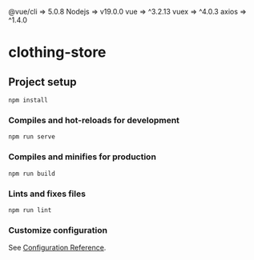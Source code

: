 <!--  versions -->

@vue/cli => 5.0.8
Nodejs => v19.0.0
vue => ^3.2.13
vuex => ^4.0.3
axios => ^1.4.0

<!-- ,,,,,,,,,,,,,,, -->

# clothing-store

## Project setup

```
npm install
```

### Compiles and hot-reloads for development

```
npm run serve
```

### Compiles and minifies for production

```
npm run build
```

### Lints and fixes files

```
npm run lint
```

### Customize configuration

See [Configuration Reference](https://cli.vuejs.org/config/).
